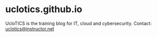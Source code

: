 # uclotics.github.io
UcloTICS is the training blog for IT, cloud and cybersecurity.
Contact: uclotics@instructor.net
